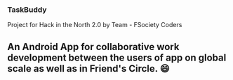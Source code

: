 ### TaskBuddy
Project for Hack in the North 2.0 by Team - FSociety Coders

## An Android App for collaborative work development between the users of app on global scale as well as in Friend's Circle. :smile:
